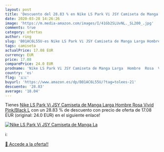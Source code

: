 ```yaml
---
layout: post
title: 'Descuento del 28.83 % en Nike LS Park Vi JSY Camiseta de Manga La'
date: 2020-03-28 14:26:26
image: 'https://m.media-amazon.com/images/I/41Gb2SLUvNL._SL200_.jpg'
comments: true
category: ofertas
author: ring
slug: 'B01AC6L55U-es Nike LS Park Vi JSY Camiseta de Manga Larga Hombre Rosa...'
tags: camiseta
actualPrice: 17.08 EUR
currency: EUR
price: 17.08
comparePrice: 24.0 EUR
prodname: 'Nike LS Park Vi JSY Camiseta de Manga Larga  Hombre  Rosa  Vivid Pink/Black   L'
country: 'es'
flag: '🇪🇸'
buyurl: 'https://www.amazon.es/dp/B01AC6L55U/?tag=tolees-21'
descuento: '28.83'
average: '18.04'
---
```


Tienes [Nike LS Park Vi JSY Camiseta de Manga Larga  Hombre  Rosa  Vivid Pink/Black   L](https://www.amazon.es/dp/B01AC6L55U/?tag=tolees-21) con un 28.83 % de descuento con precio de oferta de 17.08 EUR (original: 24.0 EUR) en el siguiente enlace!

[![Nike LS Park Vi JSY Camiseta de Manga La](https://m.media-amazon.com/images/I/41Gb2SLUvNL._SL200_.jpg)](https://www.amazon.es/dp/B01AC6L55U/?tag=tolees-21)

ℹ️:


[🛒 Accede a la oferta!!](https://www.amazon.es/dp/B01AC6L55U/?tag=tolees-21)
